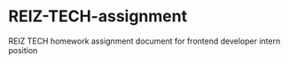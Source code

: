 # REIZ-TECH-assignment
REIZ TECH homework assignment document for frontend developer intern position
